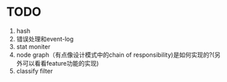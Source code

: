 # TODO
1. hash
2. 错误处理和event-log
3. stat moniter
4. node graph（有点像设计模式中的chain of responsibility)是如何实现的?(另外可以看看feature功能的实现)
5. classify filter